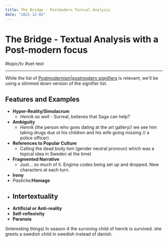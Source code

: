 ```yaml
---
title: The Bridge - Postmodern Textual Analysis
date: "2021-12-02"
---
```

# The Bridge - Textual Analysis with a Post-modern focus
#topic/tv #set-text 

---
While the list of [Postmodernism|postmodern signifiers](Postmodernism|postmodern%20signifiers) is relevant, we'll be using a slimmed down version of the signifier list. 

## Features and Examples
- **Hyper-Reality/Simulacrum**
	- *Henrik as well* - Surreal, believes that Saga can help?
- **Ambiguity**
	- *Henrik*  (the person who goes dating at the art gallery// we see him taking drugs due ot his children and his wife going missing // a police officer)
- **References to Popular Culture**
	- Calling the dead body *hen* (gender neutral pronoun) which was a topical idea in Sweden at the time)
- **Fragmented Narrative**
	- Just... so much of it. Engima codes being set up and dropped. New characters at each turn.
- **Irony**
- *Pastiche*/**Homage**
- **Intertextuality**
	- 
- **Artificial or Anti-reality**
- **Self-reflexivity**
- **Paranoia**

(Interesting things)
In season 4 the surviving child of henrik is survived. she greets a swedish child in swedish instead of danish.

